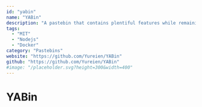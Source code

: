 ```yaml
---
id: "yabin"
name: "YABin"
description: "A pastebin that contains plentiful features while remaining simple. Supports optional E2E encryption, a client-side CLI app, syntax highlighting, minimalistic UI, APIs, keyboard shortcuts, and more. It can even be run in serverless environments."
tags:
  - "MIT"
  - "Nodejs"
  - "Docker"
category: "Pastebins"
website: "https://github.com/Yureien/YABin"
github: "https://github.com/Yureien/YABin"
#image: "/placeholder.svg?height=300&width=400"
---
```


# YABin
